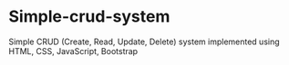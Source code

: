 # Simple-crud-system
Simple CRUD (Create, Read, Update, Delete) system implemented using HTML, CSS, JavaScript, Bootstrap
